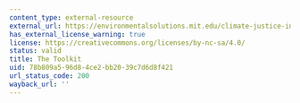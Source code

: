 ```yaml
---
content_type: external-resource
external_url: https://environmentalsolutions.mit.edu/climate-justice-instructional-toolkit/
has_external_license_warning: true
license: https://creativecommons.org/licenses/by-nc-sa/4.0/
status: valid
title: The Toolkit
uid: 78b809a5-96d8-4ce2-bb20-39c7d6d8f421
url_status_code: 200
wayback_url: ''
---
```

